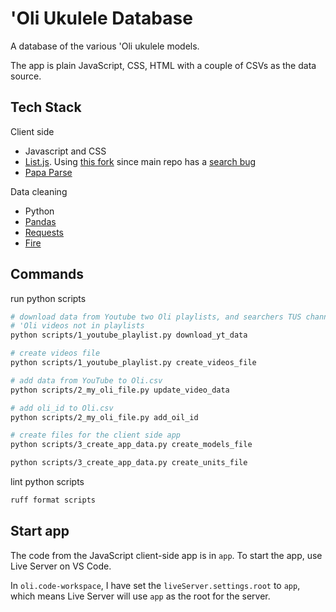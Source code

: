 # 'Oli Ukulele Database

A database of the various 'Oli ukulele models.

The app is plain JavaScript, CSS, HTML with a couple of CSVs as the data source.


## Tech Stack

Client side

- Javascript and CSS
- [List.js](https://listjs.com). Using [this fork](https://github.com/sqlpage/list.js) since main repo has a [search bug](https://github.com/javve/list.js/pull/721)
- [Papa Parse](https://www.papaparse.com/)

Data cleaning

- Python
- [Pandas](https://pandas.pydata.org)
- [Requests](https://requests.readthedocs.io/en/latest/)
- [Fire](https://github.com/google/python-fire)

## Commands

run python scripts

```bash
# download data from Youtube two Oli playlists, and searchers TUS channel for
# 'Oli videos not in playlists
python scripts/1_youtube_playlist.py download_yt_data

# create videos file
python scripts/1_youtube_playlist.py create_videos_file

# add data from YouTube to Oli.csv
python scripts/2_my_oli_file.py update_video_data

# add oli_id to Oli.csv
python scripts/2_my_oli_file.py add_oil_id

# create files for the client side app
python scripts/3_create_app_data.py create_models_file

python scripts/3_create_app_data.py create_units_file
```

lint python scripts

```bash
ruff format scripts
```
## Start app

The code from the JavaScript client-side app is in `app`. To start the app, use Live Server on VS Code.

In `oli.code-workspace`, I have set the `liveServer.settings.root` to `app`, which means Live Server will use `app` as the root for the server.


